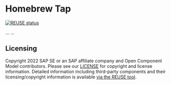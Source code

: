 # Homebrew Tap

[![REUSE status](https://api.reuse.software/badge/github.com/open-component-model/homebrew-tap)](https://api.reuse.software/info/github.com/open-component-model/homebrew-tap)

...
<other-README-content>
...

## Licensing

Copyright 2022 SAP SE or an SAP affiliate company and Open Component Model contributors.
Please see our [LICENSE](LICENSE) for copyright and license information.
Detailed information including third-party components and their licensing/copyright information is available [via the REUSE tool](https://api.reuse.software/info/github.com/open-component-model/<repo-name>).
